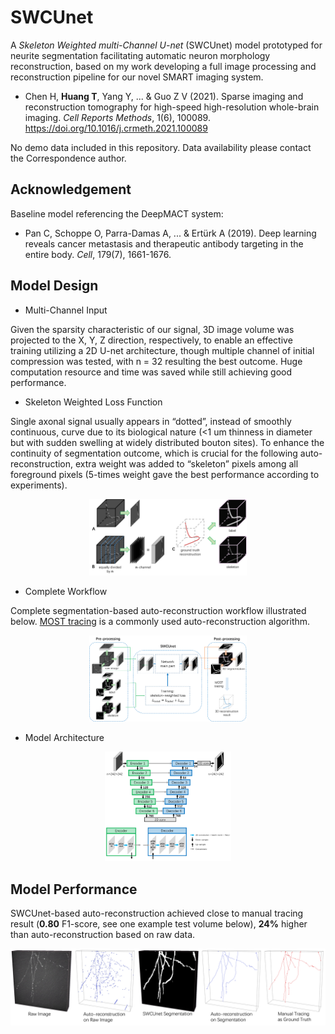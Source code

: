 # SWCUnet

A *Skeleton Weighted multi-Channel U-net* (SWCUnet) model prototyped for neurite segmentation facilitating automatic neuron morphology reconstruction, based on my work developing a full image processing and reconstruction pipeline for our novel SMART imaging system.

* Chen H, **Huang T**, Yang Y, ... & Guo Z V (2021). Sparse imaging and reconstruction tomography for high-speed high-resolution whole-brain imaging. *Cell Reports Methods*, 1(6), 100089.
https://doi.org/10.1016/j.crmeth.2021.100089

No demo data included in this repository. Data availability please contact the Correspondence author.

## Acknowledgement
Baseline model referencing the DeepMACT system:
* Pan C, Schoppe O, Parra-Damas A, ... & Ertürk A (2019). Deep learning reveals cancer metastasis and therapeutic antibody targeting in the entire body. *Cell*, 179(7), 1661-1676.

## Model Design
* Multi-Channel Input

Given the sparsity characteristic of our signal, 3D image volume was projected to the X, Y, Z direction, respectively, to enable an effective training utilizing a 2D U-net architecture, though multiple channel of initial compression was tested, with n = 32 resulting the best outcome. Huge computation resource and time was saved while still achieving good performance.
 
* Skeleton Weighted Loss Function

Single axonal signal usually appears in “dotted”, instead of smoothly continuous, curve due to its biological nature (<1 um thinness in diameter but with sudden swelling at widely distributed bouton sites). To enhance the continuity of segmentation outcome, which is crucial for the following auto-reconstruction, extra weight was added to “skeleton” pixels among all foreground pixels (5-times weight gave the best performance according to experiments).

<p align="center">
  <img width="50%" height="50%" src="https://github.com/Huangt19150/swc-unet/blob/main/figs/fig_design.png">
</p>

* Complete Workflow

Complete segmentation-based auto-reconstruction workflow illustrated below. [MOST tracing](https://doi.org/10.1016/j.neuroimage.2013.10.036) is a commonly used auto-reconstruction algorithm.

<p align="center">
  <img width="50%" height="50%" src="https://github.com/Huangt19150/swc-unet/blob/main/figs/fig_workflow.png">
</p>

* Model Architecture

<p align="center">
  <img width="40%" height="40%" src="https://github.com/Huangt19150/swc-unet/blob/main/figs/fig_architecture.png">
</p>

## Model Performance
SWCUnet-based auto-reconstruction achieved close to manual tracing result (**0.80** F1-score, see one example test volume below), **24%** higher than auto-reconstruction based on raw data. 

<p align="center">
  <img src="https://github.com/Huangt19150/swc-unet/blob/main/figs/fig_result.png">
</p>


